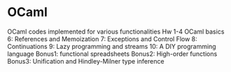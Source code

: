 # OCaml
OCaml codes implemented for various functionalities
Hw
1-4 OCaml basics
6: References and Memoization
7: Exceptions and Control Flow
8: Continuations
9: Lazy programming and streams
10: A DIY programming language
Bonus1: functional spreadsheets
Bonus2: High-order functions
Bonus3: Unification and Hindley-Milner type inference
